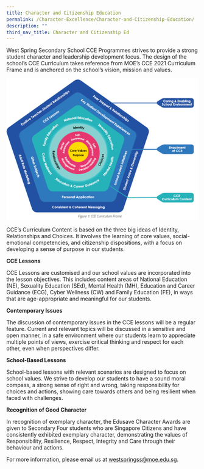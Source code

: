 ```yaml
---
title: Character and Citizenship Education
permalink: /Character-Excellence/Character-and-Citizenship-Education/
description: ""
third_nav_title: Character and Citizenship Ed
---
```



West Spring Secondary School CCE Programmes strives to provide a strong student character and leadership development focus. The design of the school’s CCE Curriculum takes reference from MOE’s CCE 2021 Curriculum Frame and is anchored on the school’s vision, mission and values.

![](/images/CCE/cce-diagram.png)

CCE’s Curriculum Content is based on the three big ideas of Identity, Relationships and Choices. It involves the learning of core values, social-emotional competencies, and citizenship dispositions, with a focus on developing a sense of purpose in our students.

**CCE Lessons**

CCE Lessons are customised and our school values are incorporated into the lesson objectives. This includes content areas of National Education (NE), Sexuality Education (SEd), Mental Health (MH), Education and Career Guidance (ECG), Cyber Wellness (CW) and Family Education (FE), in ways that are age-appropriate and meaningful for our students.

**Contemporary Issues**

The discussion of contemporary issues in the CCE lessons will be a regular feature. Current and relevant topics will be discussed in a sensitive and open manner, in a safe environment where our students learn to appreciate multiple points of views, exercise critical thinking and respect for each other, even when perspectives differ.

**School-Based Lessons**

School-based lessons with relevant scenarios are designed to focus on school values. We strive to develop our students to have a sound moral compass, a strong sense of right and wrong, taking responsibility for choices and actions, showing care towards others and being resilient when faced with challenges.

**Recognition of Good Character**

In recognition of exemplary character, the Edusave Character Awards are given to Secondary Four students who are Singapore Citizens and have consistently exhibited exemplary character, demonstrating the values of Responsibility, Resilience, Respect, Integrity and Care through their behaviour and actions.

For more information, please email us at [westspringss@moe.edu.sg](http://westspringss.moe.edu.sg/).